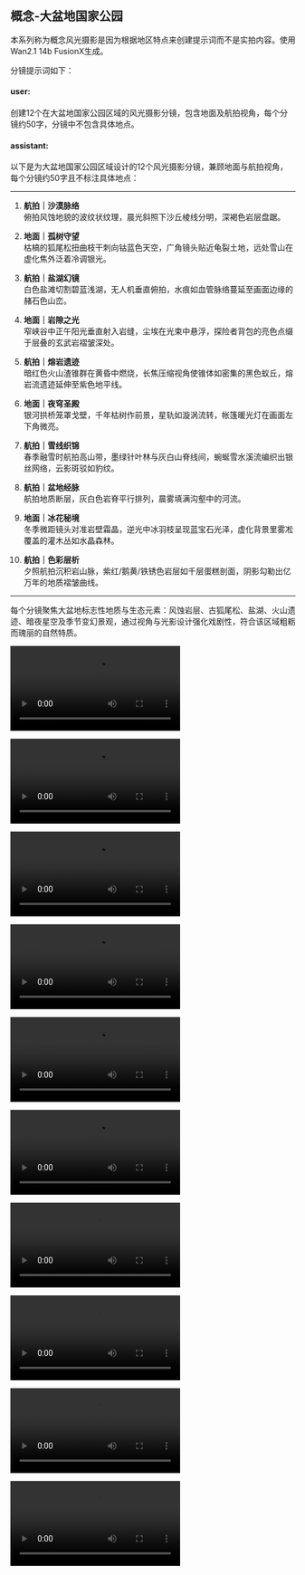 ## 概念-大盆地国家公园

本系列称为概念风光摄影是因为根据地区特点来创建提示词而不是实拍内容。使用Wan2.1 14b FusionX生成。

分镜提示词如下：

#### user:

创建12个在大盆地国家公园区域的风光摄影分镜，包含地面及航拍视角，每个分镜约50字，分镜中不包含具体地点。

#### assistant:

以下是为大盆地国家公园区域设计的12个风光摄影分镜，兼顾地面与航拍视角，每个分镜约50字且不标注具体地点：

---

1. **航拍｜沙漠脉络**  
俯拍风蚀地貌的波纹状纹理，晨光斜照下沙丘棱线分明，深褐色岩层盘踞。

2. **地面｜孤树守望**  
枯槁的狐尾松扭曲枝干刺向钴蓝色天空，广角镜头贴近龟裂土地，远处雪山在虚化焦外泛着冷调银光。

3. **航拍｜盐湖幻镜**  
白色盐滩切割碧蓝浅湖，无人机垂直俯拍，水痕如血管脉络蔓延至画面边缘的赭石色山峦。

4. **地面｜岩隙之光**  
窄峡谷中正午阳光垂直射入岩缝，尘埃在光束中悬浮，探险者背包的亮色点缀于层叠的玄武岩褶皱深处。

5. **航拍｜熔岩遗迹**  
暗红色火山渣锥群在黄昏中燃烧，长焦压缩视角使锥体如密集的黑色蚁丘，熔岩流遗迹延伸至紫色地平线。

6. **地面｜夜穹圣殿**  
银河拱桥笼罩戈壁，千年枯树作前景，星轨如漩涡流转，帐篷暖光灯在画面左下角微亮。

7. **航拍｜雪线织锦**  
春季融雪时航拍高山带，墨绿针叶林与灰白山脊线间，蜿蜒雪水溪流编织出银丝网络，云影斑驳如豹纹。

9. **航拍｜盆地经脉**  
航拍地质断层，灰白色岩脊平行排列，晨雾填满沟壑中的河流。

10. **地面｜冰花秘境**  
冬季微距镜头对准岩壁霜晶，逆光中冰羽枝呈现蓝宝石光泽，虚化背景里雾凇覆盖的灌木丛如水晶森林。

11. **航拍｜色彩层析**  
夕照航拍沉积岩山脉，紫红/鹅黄/铁锈色岩层如千层蛋糕剖面，阴影勾勒出亿万年的地质褶皱曲线。

---

每个分镜聚焦大盆地标志性地质与生态元素：风蚀岩层、古狐尾松、盐湖、火山遗迹、暗夜星空及季节变幻景观，通过视角与光影设计强化戏剧性，符合该区域粗粝而瑰丽的自然特质。

<video src="https://github.com/Willian7004/media-blog/blob/main/files/202506/2025062501/Wan2.1_00001.mp4?raw=true" controls style="max-width: 100%;"></video>

<video src="https://github.com/Willian7004/media-blog/blob/main/files/202506/2025062501/Wan2.1_00006.mp4?raw=true" controls style="max-width: 100%;"></video>

<video src="https://github.com/Willian7004/media-blog/blob/main/files/202506/2025062501/Wan2.1_00007.mp4?raw=true" controls style="max-width: 100%;"></video>

<video src="https://github.com/Willian7004/media-blog/blob/main/files/202506/2025062501/Wan2.1_00009.mp4?raw=true" controls style="max-width: 100%;"></video>

<video src="https://github.com/Willian7004/media-blog/blob/main/files/202506/2025062501/Wan2.1_00012.mp4?raw=true" controls style="max-width: 100%;"></video>

<video src="https://github.com/Willian7004/media-blog/blob/main/files/202506/2025062501/Wan2.1_00013.mp4?raw=true" controls style="max-width: 100%;"></video>

<video src="https://github.com/Willian7004/media-blog/blob/main/files/202506/2025062501/Wan2.1_00014.mp4?raw=true" controls style="max-width: 100%;"></video>

<video src="https://github.com/Willian7004/media-blog/blob/main/files/202506/2025062501/Wan2.1_00015.mp4?raw=true" controls style="max-width: 100%;"></video>

<video src="https://github.com/Willian7004/media-blog/blob/main/files/202506/2025062501/Wan2.1_00019.mp4?raw=true" controls style="max-width: 100%;"></video>

<video src="https://github.com/Willian7004/media-blog/blob/main/files/202506/2025062501/Wan2.1_00020.mp4?raw=true" controls style="max-width: 100%;"></video>